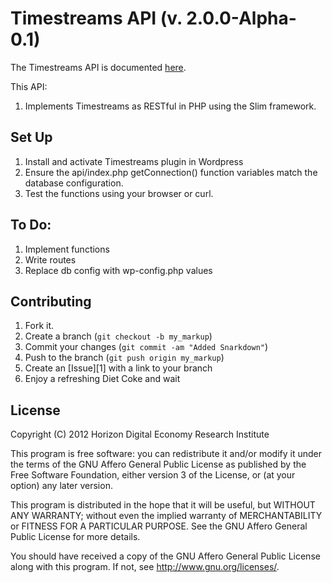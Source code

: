 # Timestreams API (v. 2.0.0-Alpha-0.1) #

	    
The Timestreams API is documented [here](http://timestreams.wp.horizon.ac.uk/wp-content/plugins/timestreams/2).

This API:

1. Implements Timestreams as RESTful in PHP using the Slim framework.

Set Up
-------

1. Install and activate Timestreams plugin in Wordpress
2. Ensure the api/index.php getConnection() function variables match the database configuration. 
3. Test the functions using your browser or curl.

To Do:
------
1. Implement functions
2. Write routes
3. Replace db config with wp-config.php values

Contributing
------------

1. Fork it.
2. Create a branch (`git checkout -b my_markup`)
3. Commit your changes (`git commit -am "Added Snarkdown"`)
4. Push to the branch (`git push origin my_markup`)
5. Create an [Issue][1] with a link to your branch
6. Enjoy a refreshing Diet Coke and wait

License
------------
Copyright (C) 2012 Horizon Digital Economy Research Institute

This program is free software: you can redistribute it and/or modify
it under the terms of the GNU Affero General Public License as
published by the Free Software Foundation, either version 3 of the
License, or (at your option) any later version.

This program is distributed in the hope that it will be useful,
but WITHOUT ANY WARRANTY; without even the implied warranty of
MERCHANTABILITY or FITNESS FOR A PARTICULAR PURPOSE.  See the
GNU Affero General Public License for more details.

You should have received a copy of the GNU Affero General Public License
along with this program.  If not, see <http://www.gnu.org/licenses/>.
